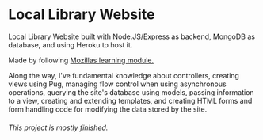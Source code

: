 # Local Library Website

Local Library Website built with Node.JS/Express as backend, MongoDB as database, and using Heroku to host it.

Made by following <a href='https://developer.mozilla.org/en-US/docs/Learn/Server-side/Express_Nodejs'>Mozillas learning module.</a>

Along the way, I've fundamental knowledge about controllers, creating views using Pug, managing flow control when using asynchronous operations, querying the site's database using models, passing information to a view, creating and extending templates, and creating HTML forms and form handling code for modifying the data stored by the site.

###### This project is mostly finished.
